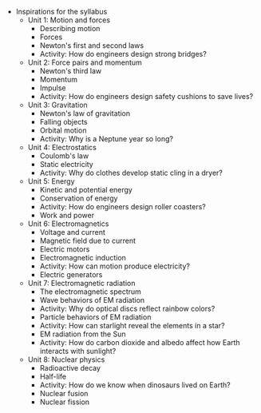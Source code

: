 - Inspirations for the syllabus
	- Unit 1: Motion and forces
		- Describing motion
		- Forces
		- Newton's first and second laws
		- Activity: How do engineers design strong bridges?
	- Unit 2: Force pairs and momentum
		- Newton's third law
		- Momentum
		- Impulse
		- Activity: How do engineers design safety cushions to save lives?
	- Unit 3: Gravitation
		- Newton's law of gravitation
		- Falling objects
		- Orbital motion
		- Activity: Why is a Neptune year so long?
	- Unit 4: Electrostatics
		- Coulomb's law
		- Static electricity
		- Activity: Why do clothes develop static cling in a dryer?
	- Unit 5: Energy
		- Kinetic and potential energy
		- Conservation of energy
		- Activity: How do engineers design roller coasters?
		- Work and power
	- Unit 6: Electromagnetics
		- Voltage and current
		- Magnetic field due to current
		- Electric motors
		- Electromagnetic induction
		- Activity: How can motion produce electricity?
		- Electric generators
	- Unit 7: Electromagnetic radiation
		- The electromagnetic spectrum
		- Wave behaviors of EM radiation
		- Activity: Why do optical discs reflect rainbow colors?
		- Particle behaviors of EM radiation
		- Activity: How can starlight reveal the elements in a star?
		- EM radiation from the Sun
		- Activity: How do carbon dioxide and albedo affect how Earth interacts with sunlight?
	- Unit 8: Nuclear physics
		- Radioactive decay
		- Half-life
		- Activity: How do we know when dinosaurs lived on Earth?
		- Nuclear fusion
		- Nuclear fission